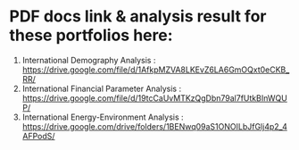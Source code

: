 # PDF docs link & analysis result for these portfolios here:
1) International Demography Analysis : https://drive.google.com/file/d/1AfkpMZVA8LKEvZ6LA6GmOQxt0eCKB_RR/
2) International Financial Parameter Analysis : https://drive.google.com/file/d/19tcCaUvMTKzQgDbn79al7fUtkBInWQUP/
3) International Energy-Environment Analysis : https://drive.google.com/drive/folders/1BENwq09aS1ONOILbJfGlj4p2_4AFPodS/
